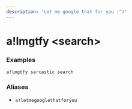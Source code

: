 ```yaml
---
description: 'Let me google that for you :^)'
---
```


# a!lmgtfy &lt;search&gt;

### Examples

```text
a!lmgtfy sarcastic search
```

### Aliases

* `a!letmegooglethatforyou`

